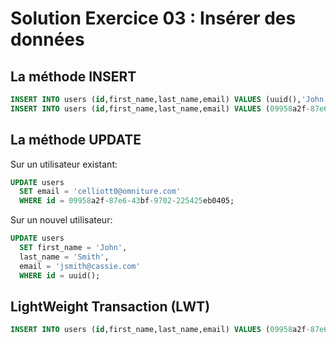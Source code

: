# Solution Exercice 03 : Insérer des données

## La méthode INSERT

```sql
INSERT INTO users (id,first_name,last_name,email) VALUES (uuid(),'John','Doe','jdoe@acme.org');
INSERT INTO users (id,first_name,last_name,email) VALUES (09958a2f-87e6-43bf-9702-225425eb0405,'Catherine','Elliott','celliott0@capiture.com');
```

## La méthode UPDATE

Sur un utilisateur existant:
```sql
UPDATE users
  SET email = 'celliott0@omniture.com'
  WHERE id = 09958a2f-87e6-43bf-9702-225425eb0405;
```

Sur un nouvel utilisateur:
```sql
UPDATE users
  SET first_name = 'John',
  last_name = 'Smith',
  email = 'jsmith@cassie.com'
  WHERE id = uuid();
```

## LightWeight Transaction (LWT)

```sql
INSERT INTO users (id,first_name,last_name,email) VALUES (09958a2f-87e6-43bf-9702-225425eb0405,'Catherine','Elliott','celliott0@capiture.com') IF NOT EXISTS;
```
